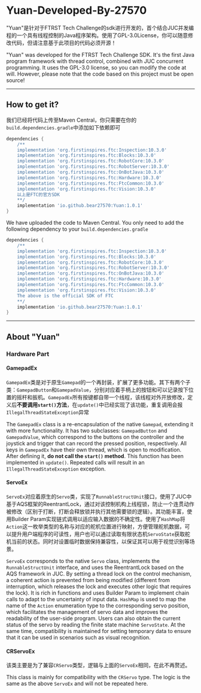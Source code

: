 # Yuan-Developed-By-27570

"Yuan"是针对于FTRST Tech Challenge的sdk进行开发的，首个结合JUC并发编程的一个具有线程控制的Java程序架构。使用了GPL-3.0License，你可以随意修改代码，但请注意基于此项目的代码必须开源！

"Yuan" was developed for the FTRST Tech Challenge SDK. It's the first Java program framework with thread control, combined with JUC concurrent programming. It uses the GPL-3.0 license, so you can modify the code at will. However, please note that the code based on this project must be open source!

---

## How to get it?

我们已经将代码上传至Maven Central，你只需要在你的`build.dependencies.gradle`中添加如下依赖即可

```groovy
dependencies {
    /**    
    implementation 'org.firstinspires.ftc:Inspection:10.3.0'
    implementation 'org.firstinspires.ftc:Blocks:10.3.0'
    implementation 'org.firstinspires.ftc:RobotCore:10.3.0'
    implementation 'org.firstinspires.ftc:RobotServer:10.3.0'
    implementation 'org.firstinspires.ftc:OnBotJava:10.3.0'
    implementation 'org.firstinspires.ftc:Hardware:10.3.0'
    implementation 'org.firstinspires.ftc:FtcCommon:10.3.0'
    implementation 'org.firstinspires.ftc:Vision:10.3.0'
    以上是FTC的官方SDK
    **/
    implementation 'io.github.bear27570:Yuan:1.0.1'
}
```

We have uploaded the code to Maven Central. You only need to add the following dependency to your `build.dependencies.gradle`

```groovy
dependencies {
    /**    
    implementation 'org.firstinspires.ftc:Inspection:10.3.0'
    implementation 'org.firstinspires.ftc:Blocks:10.3.0'
    implementation 'org.firstinspires.ftc:RobotCore:10.3.0'
    implementation 'org.firstinspires.ftc:RobotServer:10.3.0'
    implementation 'org.firstinspires.ftc:OnBotJava:10.3.0'
    implementation 'org.firstinspires.ftc:Hardware:10.3.0'
    implementation 'org.firstinspires.ftc:FtcCommon:10.3.0'
    implementation 'org.firstinspires.ftc:Vision:10.3.0'
    The above is the official SDK of FTC
    **/
    implementation 'io.github.bear27570:Yuan:1.0.1'
}
```

---

## About "Yuan"

### Hardware Part

#### GamepadEx

`GamepadEx`类是对于原生`Gamepad`的一个再封装，扩展了更多功能。其下有两个子类：`GamepadButton`和`GamepadValue`，分别对应着手柄上的按钮和可以记录按下位置的摇杆和扳机。`GamepadEx`所有按键都自带一个线程，该线程对外开放修改，定义后**不要调用`start()`方法**，在`update()`中已经实现了该功能，重复调用会报`IllegalThreadStateException`异常

The `GamepadEx` class is a re-encapsulation of the native `Gamepad`, extending it with more functionality. It has two subclasses: `GamepadButton` and `GamepadValue`, which correspond to the buttons on the controller and the joystick and trigger that can record the pressed position, respectively. All keys in `GamepadEx` have their own thread, which is open to modification. After defining it, **do not call the `start()` method**. This function has been implemented in `update()`. Repeated calls will result in an `IllegalThreadStateException` exception.

#### ServoEx

`ServoEx`对应着原生的`Servo`类，实现了`RunnableStructUnit`接口，使用了JUC中基于AQS框架的ReentrantLock，通过对该控制机构上线程锁，防止一个连贯动作被修改（区别于打断，打断会释放锁并执行其他需要锁的逻辑）。其功能丰富，使用Builder Param实现链式调用以适应输入数据的不确定性。使用了`HashMap`将`Action`这一枚举类型的名称与对应的舵机位置进行映射，方便管理舵机数据，可以提升用户端程序的可读性，用户也可以通过读取有限状态机`ServoState`获取舵机当前的状态。同时对设置临时数据保持兼容性，以保证其可以用于视觉识别等场景。

`ServoEx` corresponds to the native `Servo` class, implements the `RunnableStructUnit` interface, and uses the ReentrantLock based on the AQS framework in JUC. By setting a thread lock on the control mechanism, a coherent action is prevented from being modified (different from interruption, which releases the lock and executes other logic that requires the lock). It is rich in functions and uses Builder Param to implement chain calls to adapt to the uncertainty of input data. `HashMap` is used to map the name of the `Action` enumeration type to the corresponding servo position, which facilitates the management of servo data and improves the readability of the user-side program. Users can also obtain the current status of the servo by reading the finite state machine `ServoState`. At the same time, compatibility is maintained for setting temporary data to ensure that it can be used in scenarios such as visual recognition.

#### CRServoEx

该类主要是为了兼容`CRServo`类型，逻辑与上面的`ServoEx`相同，在此不再赘述。

This class is mainly for compatibility with the `CRServo` type. The logic is the same as the above `ServoEx` and will not be repeated here.


